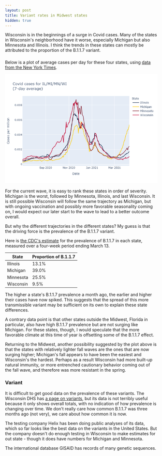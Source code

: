 ```yaml
---
layout: post
title: Variant rates in Midwest states
hidden: true
---
```


Wisconsin is in the beginnings of a surge in Covid cases. Many of the states in Wisconsin's neighborhood have it worse, especially Michigan but also Minnesota and Illinois. I think the trends in these states can mostly be attributed to the proportion of the B.1.1.7 variant.

### 
Below is a plot of average cases per day for these four states, using [data from the New York Times](https://github.com/nytimes/covid-19-data). 

![Plot of states](../assets/Cases-Midwest-States-2021-04-10.png)

For the current wave, it is easy to rank these states in order of severity. Michigan is the worst, followed by Minnesota, Illinois, and last Wisconsin. It is still possible Wisconsin will follow the same trajectory as Michigan, but with ongoing vaccination and possibly more favorable seasonality coming on, I would expect our later start to the wave to lead to a better outcome overall.

But why the different trajectories in the different states? My guess is that the driving force is the prevalence of the B.1.1.7 variant.

Here is [the CDC's estimate](https://covid.cdc.gov/covid-data-tracker/?CDC_AA_refVal=https%3A%2F%2Fwww.cdc.gov%2Fcoronavirus%2F2019-ncov%2Fcases-updates%2Fvariant-proportions.html#variant-proportions) for the prevalence of B.1.1.7 in each state, measured over a four-week period ending March 13. 

State | Proportion of B.1.1.7 
------| ---------- 
Illinois  | 13.1%
Michigan  | 39.0%
Minnesota | 25.5%
Wisconsin | 9.5%

The higher a state's B.1.1.7 prevalence a month ago, the earlier and higher their cases have now spiked. This suggests that the spread of this more transmissible variant may be sufficient on its own to explain these state differences.

A contrary data point is that other states outside the Midwest, Florida in particular, also have high B.1.1.7 prevalence but are not surging like Michigan. For these states, though, I would speculate that the more favorable climate at this time of year is offsetting some of the B.1.1.7 effect.

Returning to the Midwest, another possibility suggested by the plot above is that the states with relatively lighter fall waves are the ones that are now surging higher; Michigan's fall appears to have been the easiest and Wisconsin's the hardest. Perhaps as a result Wisconsin had more built-up natural immunity, or more entrenched cautionary behavior coming out of the fall wave, and therefore was more resistant in the spring.



### Variant

It is difficult to get good data on the prevalence of these variants. The Wisconsin DHS has [a page on variants](https://www.dhs.wisconsin.gov/covid-19/variants.htm), but its data is not terribly useful because it only shows overall totals, with no indication of how prevalence is changing over time. We don't really care how common B.1.1.7 was three months ago (not very), we care about how common it is now.

The testing company Helix has been doing public analyses of its data, which so far looks like the best data on the variants in the United States. But the company doesn't do enough testing in Wisconsin to make estimates for out state - though it does have numbers for Michigan and Minnesota.

The international database GISAID has records of many genetic sequences.



